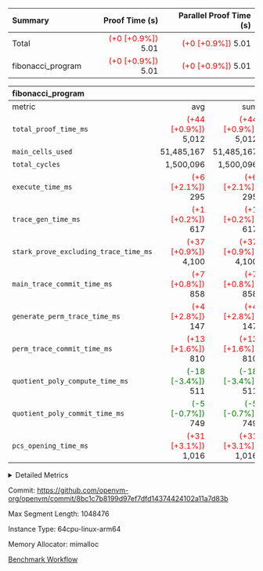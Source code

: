 | Summary | Proof Time (s) | Parallel Proof Time (s) |
|:---|---:|---:|
| Total | <span style='color: red'>(+0 [+0.9%])</span> 5.01 | <span style='color: red'>(+0 [+0.9%])</span> 5.01 |
| fibonacci_program | <span style='color: red'>(+0 [+0.9%])</span> 5.01 | <span style='color: red'>(+0 [+0.9%])</span> 5.01 |


| fibonacci_program |||||
|:---|---:|---:|---:|---:|
|metric|avg|sum|max|min|
| `total_proof_time_ms ` | <span style='color: red'>(+44 [+0.9%])</span> 5,012 | <span style='color: red'>(+44 [+0.9%])</span> 5,012 | <span style='color: red'>(+44 [+0.9%])</span> 5,012 | <span style='color: red'>(+44 [+0.9%])</span> 5,012 |
| `main_cells_used     ` |  51,485,167 |  51,485,167 |  51,485,167 |  51,485,167 |
| `total_cycles        ` |  1,500,096 |  1,500,096 |  1,500,096 |  1,500,096 |
| `execute_time_ms     ` | <span style='color: red'>(+6 [+2.1%])</span> 295 | <span style='color: red'>(+6 [+2.1%])</span> 295 | <span style='color: red'>(+6 [+2.1%])</span> 295 | <span style='color: red'>(+6 [+2.1%])</span> 295 |
| `trace_gen_time_ms   ` | <span style='color: red'>(+1 [+0.2%])</span> 617 | <span style='color: red'>(+1 [+0.2%])</span> 617 | <span style='color: red'>(+1 [+0.2%])</span> 617 | <span style='color: red'>(+1 [+0.2%])</span> 617 |
| `stark_prove_excluding_trace_time_ms` | <span style='color: red'>(+37 [+0.9%])</span> 4,100 | <span style='color: red'>(+37 [+0.9%])</span> 4,100 | <span style='color: red'>(+37 [+0.9%])</span> 4,100 | <span style='color: red'>(+37 [+0.9%])</span> 4,100 |
| `main_trace_commit_time_ms` | <span style='color: red'>(+7 [+0.8%])</span> 858 | <span style='color: red'>(+7 [+0.8%])</span> 858 | <span style='color: red'>(+7 [+0.8%])</span> 858 | <span style='color: red'>(+7 [+0.8%])</span> 858 |
| `generate_perm_trace_time_ms` | <span style='color: red'>(+4 [+2.8%])</span> 147 | <span style='color: red'>(+4 [+2.8%])</span> 147 | <span style='color: red'>(+4 [+2.8%])</span> 147 | <span style='color: red'>(+4 [+2.8%])</span> 147 |
| `perm_trace_commit_time_ms` | <span style='color: red'>(+13 [+1.6%])</span> 810 | <span style='color: red'>(+13 [+1.6%])</span> 810 | <span style='color: red'>(+13 [+1.6%])</span> 810 | <span style='color: red'>(+13 [+1.6%])</span> 810 |
| `quotient_poly_compute_time_ms` | <span style='color: green'>(-18 [-3.4%])</span> 511 | <span style='color: green'>(-18 [-3.4%])</span> 511 | <span style='color: green'>(-18 [-3.4%])</span> 511 | <span style='color: green'>(-18 [-3.4%])</span> 511 |
| `quotient_poly_commit_time_ms` | <span style='color: green'>(-5 [-0.7%])</span> 749 | <span style='color: green'>(-5 [-0.7%])</span> 749 | <span style='color: green'>(-5 [-0.7%])</span> 749 | <span style='color: green'>(-5 [-0.7%])</span> 749 |
| `pcs_opening_time_ms ` | <span style='color: red'>(+31 [+3.1%])</span> 1,016 | <span style='color: red'>(+31 [+3.1%])</span> 1,016 | <span style='color: red'>(+31 [+3.1%])</span> 1,016 | <span style='color: red'>(+31 [+3.1%])</span> 1,016 |



<details>
<summary>Detailed Metrics</summary>

| group | num_segments | keygen_time_ms | commit_exe_time_ms |
| --- | --- | --- | --- |
| fibonacci_program | 1 | 401 | 6 | 

| group | air_name | quotient_deg | interactions | constraints |
| --- | --- | --- | --- | --- |
| fibonacci_program | AccessAdapterAir<16> | 4 | 5 | 11 | 
| fibonacci_program | AccessAdapterAir<2> | 4 | 5 | 11 | 
| fibonacci_program | AccessAdapterAir<32> | 4 | 5 | 11 | 
| fibonacci_program | AccessAdapterAir<4> | 4 | 5 | 11 | 
| fibonacci_program | AccessAdapterAir<64> | 4 | 5 | 11 | 
| fibonacci_program | AccessAdapterAir<8> | 4 | 5 | 11 | 
| fibonacci_program | BitwiseOperationLookupAir<8> | 2 | 2 | 4 | 
| fibonacci_program | MemoryMerkleAir<8> | 4 | 4 | 38 | 
| fibonacci_program | PersistentBoundaryAir<8> | 4 | 3 | 5 | 
| fibonacci_program | PhantomAir | 4 | 3 | 4 | 
| fibonacci_program | Poseidon2PeripheryAir<BabyBearParameters>, 1> | 2 | 1 | 286 | 
| fibonacci_program | ProgramAir | 1 | 1 | 4 | 
| fibonacci_program | RangeTupleCheckerAir<2> | 1 | 1 | 4 | 
| fibonacci_program | Rv32HintStoreAir | 4 | 18 | 23 | 
| fibonacci_program | VariableRangeCheckerAir | 1 | 1 | 4 | 
| fibonacci_program | VmAirWrapper<Rv32BaseAluAdapterAir, BaseAluCoreAir<4, 8> | 4 | 20 | 31 | 
| fibonacci_program | VmAirWrapper<Rv32BaseAluAdapterAir, LessThanCoreAir<4, 8> | 4 | 18 | 36 | 
| fibonacci_program | VmAirWrapper<Rv32BaseAluAdapterAir, ShiftCoreAir<4, 8> | 4 | 24 | 85 | 
| fibonacci_program | VmAirWrapper<Rv32BranchAdapterAir, BranchEqualCoreAir<4> | 4 | 11 | 17 | 
| fibonacci_program | VmAirWrapper<Rv32BranchAdapterAir, BranchLessThanCoreAir<4, 8> | 4 | 13 | 32 | 
| fibonacci_program | VmAirWrapper<Rv32CondRdWriteAdapterAir, Rv32JalLuiCoreAir> | 4 | 10 | 15 | 
| fibonacci_program | VmAirWrapper<Rv32JalrAdapterAir, Rv32JalrCoreAir> | 4 | 16 | 16 | 
| fibonacci_program | VmAirWrapper<Rv32LoadStoreAdapterAir, LoadSignExtendCoreAir<4, 8> | 4 | 18 | 27 | 
| fibonacci_program | VmAirWrapper<Rv32LoadStoreAdapterAir, LoadStoreCoreAir<4> | 4 | 17 | 34 | 
| fibonacci_program | VmAirWrapper<Rv32MultAdapterAir, DivRemCoreAir<4, 8> | 4 | 25 | 76 | 
| fibonacci_program | VmAirWrapper<Rv32MultAdapterAir, MulHCoreAir<4, 8> | 4 | 24 | 23 | 
| fibonacci_program | VmAirWrapper<Rv32MultAdapterAir, MultiplicationCoreAir<4, 8> | 4 | 19 | 13 | 
| fibonacci_program | VmAirWrapper<Rv32RdWriteAdapterAir, Rv32AuipcCoreAir> | 4 | 12 | 11 | 
| fibonacci_program | VmConnectorAir | 4 | 5 | 9 | 

| group | air_name | segment | rows | prep_cols | perm_cols | main_cols | cells |
| --- | --- | --- | --- | --- | --- | --- | --- |
| fibonacci_program | AccessAdapterAir<8> | 0 | 32 |  | 12 | 17 | 928 | 
| fibonacci_program | BitwiseOperationLookupAir<8> | 0 | 65,536 | 3 | 8 | 2 | 655,360 | 
| fibonacci_program | MemoryMerkleAir<8> | 0 | 256 |  | 12 | 32 | 11,264 | 
| fibonacci_program | PersistentBoundaryAir<8> | 0 | 32 |  | 8 | 20 | 896 | 
| fibonacci_program | PhantomAir | 0 | 1 |  | 8 | 6 | 14 | 
| fibonacci_program | Poseidon2PeripheryAir<BabyBearParameters>, 1> | 0 | 256 |  | 8 | 300 | 78,848 | 
| fibonacci_program | ProgramAir | 0 | 4,096 |  | 8 | 10 | 73,728 | 
| fibonacci_program | RangeTupleCheckerAir<2> | 0 | 524,288 | 2 | 8 | 1 | 4,718,592 | 
| fibonacci_program | Rv32HintStoreAir | 0 | 4 |  | 24 | 32 | 224 | 
| fibonacci_program | VariableRangeCheckerAir | 0 | 262,144 | 2 | 8 | 1 | 2,359,296 | 
| fibonacci_program | VmAirWrapper<Rv32BaseAluAdapterAir, BaseAluCoreAir<4, 8> | 0 | 1,048,576 |  | 28 | 36 | 67,108,864 | 
| fibonacci_program | VmAirWrapper<Rv32BaseAluAdapterAir, LessThanCoreAir<4, 8> | 0 | 524,288 |  | 24 | 37 | 31,981,568 | 
| fibonacci_program | VmAirWrapper<Rv32BranchAdapterAir, BranchEqualCoreAir<4> | 0 | 262,144 |  | 16 | 26 | 11,010,048 | 
| fibonacci_program | VmAirWrapper<Rv32BranchAdapterAir, BranchLessThanCoreAir<4, 8> | 0 | 8 |  | 20 | 32 | 416 | 
| fibonacci_program | VmAirWrapper<Rv32CondRdWriteAdapterAir, Rv32JalLuiCoreAir> | 0 | 131,072 |  | 16 | 18 | 4,456,448 | 
| fibonacci_program | VmAirWrapper<Rv32JalrAdapterAir, Rv32JalrCoreAir> | 0 | 16 |  | 20 | 28 | 768 | 
| fibonacci_program | VmAirWrapper<Rv32LoadStoreAdapterAir, LoadStoreCoreAir<4> | 0 | 16 |  | 28 | 41 | 1,104 | 
| fibonacci_program | VmAirWrapper<Rv32RdWriteAdapterAir, Rv32AuipcCoreAir> | 0 | 8 |  | 16 | 20 | 288 | 
| fibonacci_program | VmConnectorAir | 0 | 2 | 1 | 12 | 5 | 34 | 

| group | segment | trace_gen_time_ms | total_proof_time_ms | total_cycles | total_cells | stark_prove_excluding_trace_time_ms | quotient_poly_compute_time_ms | quotient_poly_commit_time_ms | perm_trace_commit_time_ms | pcs_opening_time_ms | main_trace_commit_time_ms | main_cells_used | generate_perm_trace_time_ms | execute_time_ms |
| --- | --- | --- | --- | --- | --- | --- | --- | --- | --- | --- | --- | --- | --- | --- |
| fibonacci_program | 0 | 617 | 5,012 | 1,500,096 | 122,458,688 | 4,100 | 511 | 749 | 810 | 1,016 | 858 | 51,485,167 | 147 | 295 | 

</details>


Commit: https://github.com/openvm-org/openvm/commit/8bc1c7b8199d97ef7dfd14374424102a11a7d83b

Max Segment Length: 1048476

Instance Type: 64cpu-linux-arm64

Memory Allocator: mimalloc

[Benchmark Workflow](https://github.com/openvm-org/openvm/actions/runs/13819554156)
